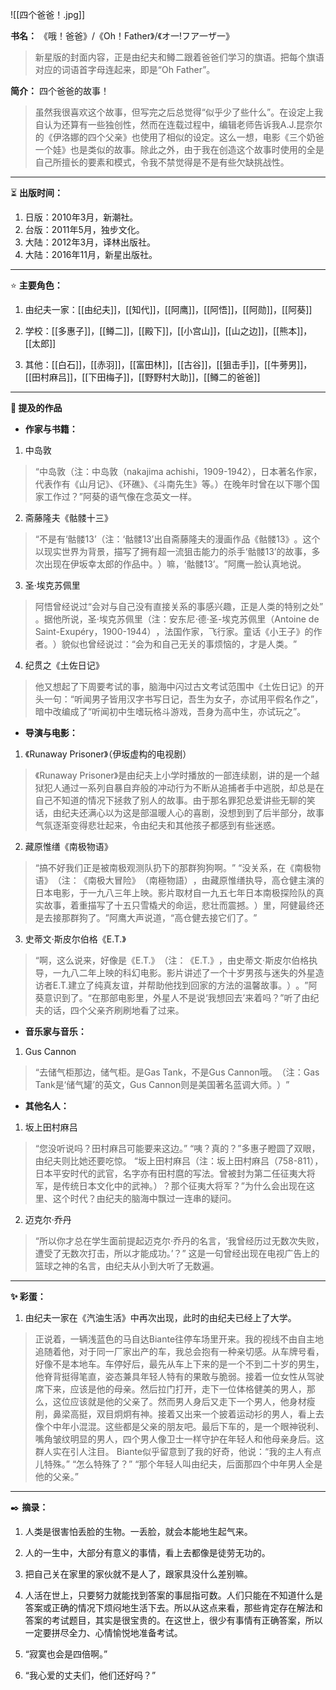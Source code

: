 
![[四个爸爸！.jpg]]

**书名：** 《哦！爸爸》/《Oh！Father》/《オ一!フア一ザ一》

> 新星版的封面内容，正是由纪夫和鳟二跟着爸爸们学习的旗语。把每个旗语对应的词语首字母连起来，即是“Oh Father”。

**简介：** 四个爸爸的故事！

> 虽然我很喜欢这个故事，但写完之后总觉得“似乎少了些什么”。在设定上我自认为还算有一些独创性，然而在连载过程中，编辑老师告诉我A.J.昆奈尔的《伊洛娜的四个父亲》也使用了相似的设定。这么一想，电影《三个奶爸一个娃》也是类似的故事。除此之外，由于我在创造这个故事时使用的全是自己所擅长的要素和模式，令我不禁觉得是不是有些欠缺挑战性。

---

⏳ **出版时间：** 

1. 日版：2010年3月，新潮社。
2. 台版：2011年5月，独步文化。
3. 大陆：2012年3月，译林出版社。
4. 大陆：2016年11月，新星出版社。

---

⭐ **主要角色：** 

1. 由纪夫一家：[[由纪夫]]，[[知代]]，[[阿鹰]]，[[阿悟]]，[[阿勋]]，[[阿葵]] 

2. 学校：[[多惠子]]，[[鳟二]]，[[殿下]]，[[小宫山]]，[[山之边]]，[[熊本]]，[[太郎]] 

3. 其他：[[白石]]，[[赤羽]]，[[富田林]]，[[古谷]]，[[狙击手]]，[[牛蒡男]]，[[田村麻吕]]，[[下田梅子]]，[[野野村大助]]，[[鳟二的爸爸]]

---

**📜 提及的作品**

- **作家与书籍：** 

1. 中岛敦

> “中岛敦（注：中岛敦（nakajima achishi，1909-1942），日本著名作家，代表作有《山月记》、《环礁》、《斗南先生》等。）在晚年时曾在以下哪个国家工作过？”阿葵的语气像在念英文一样。

2. 斋藤隆夫《骷髅十三》

> “不是有‘骷髅13’（注：‘骷髅13’出自斋藤隆夫的漫画作品《骷髅13》​。这个以现实世界为背景，描写了拥有超一流狙击能力的杀手‘骷髅13’的故事，多次出现在伊坂幸太郎的作品中。​）嘛，‘骷髅13’。​”阿鹰一脸认真地说。

3. 圣·埃克苏佩里

> 阿悟曾经说过“会对与自己没有直接关系的事感兴趣，正是人类的特别之处”​。据他所说，圣·埃克苏佩里（注：安东尼·德·圣-埃克苏佩里（Antoine de Saint-Exupéry，1900-1944）​，法国作家，飞行家。童话《小王子》的作者。​）貌似也曾经说过：​“会为和自己无关的事烦恼的，才是人类。​”

4. 纪贯之《土佐日记》

> 他又想起了下周要考试的事，脑海中闪过古文考试范围中《土佐日记》的开头一句：“听闻男子皆用汉字书写日记，吾生为女子，亦试用平假名作之”，暗中改编成了“听闻初中生嗜玩格斗游戏，吾身为高中生，亦试玩之”。

- **导演与电影：** 

1. 《Runaway Prisoner》（伊坂虚构的电视剧）

> 《Runaway Prisoner》是由纪夫上小学时播放的一部连续剧，讲的是一个越狱犯人通过一系列自暴自弃般的冲动行为不断从追捕者手中逃脱，却总是在自己不知道的情况下拯救了别人的故事。由于那名罪犯总爱讲些无聊的笑话，由纪夫还满心以为这是部温暖人心的喜剧，没想到到了后半部分，故事气氛逐渐变得悲壮起来，令由纪夫和其他孩子都感到有些迷惑。

2. 藏原惟缮《南极物语》

> ​“搞不好我们正是被南极观测队扔下的那群狗狗啊。​”
> “没关系，在《南极物语》​（注：​《南极大冒险》​（南極物語）​，由藏原惟缮执导，高仓健主演的日本电影，于一九八三年上映。影片取材自一九五七年日本南极探险队的真实故事，着重描写了十五只雪橇犬的命运，悲壮而震撼。​）里，阿健最终还是去接那群狗了。​”阿鹰大声说道，​“高仓健去接它们了。​”

3. 史蒂文·斯皮尔伯格《E.T.》

> “啊，这么说来，好像是《E.T.》​（注：​《E.T.》​，由史蒂文·斯皮尔伯格执导，一九八二年上映的科幻电影。影片讲述了一个十岁男孩与迷失的外星造访者E.T.建立了纯真友谊，并帮助他找到回家的方法的温馨故事。​）​。​”阿葵意识到了。“在那部电影里，外星人不是说‘我想回去’来着吗？​”听了由纪夫的话，四个父亲齐刷刷地看了过来。

- **音乐家与音乐：** 

1. Gus Cannon

> “去储气柜那边，储气柜。是Gas Tank，不是Gus Cannon哦。​（注：Gas Tank是‘储气罐’的英文，Gus Cannon则是美国著名蓝调大师。​）​”

- **其他名人：**

1. 坂上田村麻吕

> “您没听说吗？田村麻吕可能要来这边。”
> “咦？真的？”多惠子瞪圆了双眼，由纪夫则比她还要吃惊。
> “坂上田村麻吕（注：坂上田村麻吕（758-811），日本平安时代的武官，名字亦有田村麿的写法。曾被封为第二任征夷大将军，是传统日本文化中的武神。）？那个征夷大将军？”为什么会出现在这里、这个时代？由纪夫的脑海中飘过一连串的疑问。

2. 迈克尔·乔丹

> “所以你才总在学生面前提起迈克尔·乔丹的名言，‘我曾经历过无数次失败，遭受了无数次打击，所以才能成功。’？”
> 这是一句曾经出现在电视广告上的篮球之神的名言，由纪夫从小到大听了无数遍。

---

**✨ 彩蛋：** 

1. 由纪夫一家在《汽油生活》中再次出现，此时的由纪夫已经上了大学。

> 正说着，一辆浅蓝色的马自达Biante往停车场里开来。我的视线不由自主地追随着他，对于同一厂家出产的车，我总会抱有一种亲切感。从车牌号看，好像不是本地车。车停好后，最先从车上下来的是一个不到二十岁的男生，他脊背挺得笔直，姿态兼具年轻人特有的果敢与脆弱。接着一位女性从驾驶席下来，应该是他的母亲。然后拉门打开，走下一位体格健美的男人，那么，这位应该就是他的父亲了。然而男人身后又走下一个男人，他身材瘦削，鼻梁高挺，双目炯炯有神。接着又出来一个披着运动衫的男人，看上去像个中年小混混。这些都是父亲的朋友吧。最后下车的，是一个眼神锐利、嘴角皱纹明显的男人，四个男人像卫士一样守护在年轻人和他母亲身后。这群人实在引人注目。
> Biante似乎留意到了我的好奇，他说：“我的主人有点儿特殊。”
> “怎么特殊了？”
> “那个年轻人叫由纪夫，后面那四个中年男人全是他的父亲。”

---

✒️ **摘录：** 

1. 人类是很害怕丢脸的生物。一丢脸，就会本能地生起气来。​

2. 人的一生中，大部分有意义的事情，看上去都像是徒劳无功的。

3. 把自己关在家里的家伙就不是人了，跟家具没什么差别嘛。

4. 人活在世上，只要努力就能找到答案的事屈指可数。人们只能在不知道什么是答案或正确的情况下烦闷地生活下去。所以从这点来看，那些肯定存在解法和答案的考试题目，其实是很宝贵的。在这世上，很少有事情有正确答案，所以一定要拼尽全力、心情愉悦地准备考试。

5. “寂寞也会是四倍啊。”

6. “我心爱的丈夫们，他们还好吗？”